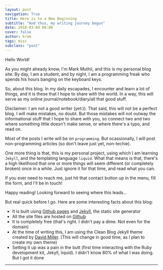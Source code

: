 ```yaml
---
layout: post
navigation: True
title: Here is to a New Beginning
subtitle: "And thus, my writing journey begun"
date: 2018-03-04 00:00
cover: false
author: kram
tags: misc
subclass: "post"
---
```


Hello World!

As you might already know, I'm Mark Muthii, and this is my personal blog site. By day, I am a student, and by night, I am a programming freak who spends his hours banging on the keyboard keys.

So, about this blog. In my daily escapades, I encounter and learn a lot of things, and it is these that I hope to share with the world. In a way, this will serve as my online journal/notebook/diary/all that good stuff.

Disclaimer: I am not a good writer (yet:)). That said, this will not be a perfect blog. I will make mistakes, no doubt. But those mistakes will not outway the informational stuff that I hope to share with you, so connect two and two where something little doesn't make sense, or where there's a typo, and read on.

Most of the posts I write will be on `programming`. But ocassionally, I will post non-programming articles (so don't leave just yet, non-techie).

One more thing is that, this is my personal project, using which I am learning `Jekyll`, and the templating language `liquid`. What that means is that, there's a high likelihood that one or more things will seem different (or completely broken) once in a while. Just ignore it for that time, and read what you can.

If you ever need to reach me, just hit that contact button up in the menu, fill the form, and I'll be in touch!

Happy reading! Looking forward to seeing where this leads...

But real quick before I go. Here are some interesting facts about this blog:

<ul>
  <li>It is built using <a href="https://pages.github.com" target="_blank">Github pages</a> and <a href="https://jekyllrb.com" target="_blank">Jekyll</a>, the static site generator</li>
  <li>All the site files are hosted on <a href="https://github.com" target="_blank">Github</a></li>
  <li>It is completely free (that's right. I didn't pay a dime. Not even for the domain)</li>
  <li>At the time of writing this, I am using the Clean Blog Jekyll theme created by <a href="http://davidmiller.io">David Miller</a>. (This will change in good time, as I plan to create my own theme)</li>
  <li>Setting it up was a pain in the butt (first time interacting with the Ruby development kit, Jekyll, liquid). I didn't know 80% of what I was doing. But I got it done</li>
</ul>

<hr>

